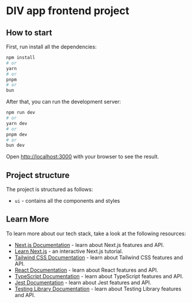 # DIV app frontend project

## How to start

First, run install all the dependencies:

```bash
npm install
# or
yarn
# or
pnpm
# or
bun
```

After that, you can run the development server:

```bash
npm run dev
# or
yarn dev
# or
pnpm dev
# or
bun dev
```

Open [http://localhost:3000](http://localhost:3000) with your browser to see the result.

## Project structure

The project is structured as follows:

- `ui` - contains all the components and styles

## Learn More

To learn more about our tech stack, take a look at the following resources:

- [Next.js Documentation](https://nextjs.org/docs) - learn about Next.js features and API.
- [Learn Next.js](https://nextjs.org/learn) - an interactive Next.js tutorial.
- [Tailwind CSS Documentation](https://tailwindcss.com/docs) - learn about Tailwind CSS features and API.
- [React Documentation](https://reactjs.org/docs/getting-started.html) - learn about React features and API.
- [TypeScript Documentation](https://www.typescriptlang.org/docs/) - learn about TypeScript features and API.
- [Jest Documentation](https://jestjs.io/docs/en/getting-started) - learn about Jest features and API.
- [Testing Library Documentation](https://testing-library.com/docs/) - learn about Testing Library features and API.
